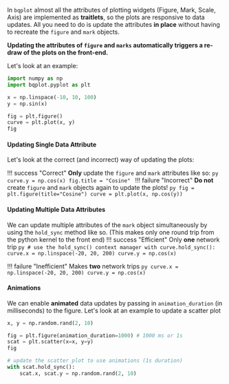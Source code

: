 In `bqplot` almost all the attributes of plotting widgets (Figure, Mark, Scale, Axis) are implemented as __traitlets__, so the plots are responsive to data updates. All you need to do is update the attributes __in place__ without having to recreate the `figure` and `mark` objects. 

__Updating the attributes of `figure` and `marks` automatically triggers a re-draw of the plots on the front-end.__

Let's look at an example:

```py
import numpy as np
import bqplot.pyplot as plt

x = np.linspace(-10, 10, 100)
y = np.sin(x)

fig = plt.figure()
curve = plt.plot(x, y)
fig
```

#### Updating Single Data Attribute
Let's look at the correct (and incorrect) way of updating the plots:

!!! success "Correct"
    __Only__ update the `figure` and `mark` attributes like so:
    ```py
    curve.y = np.cos(x)
    fig.title = "Cosine"
    ```
!!! failure "Incorrect"
    __Do not__ create `figure` and `mark` objects again to update the plots!
    ```py
    fig = plt.figure(title="Cosine")
    curve = plt.plot(x, np.cos(y))
    ```

#### Updating Multiple Data Attributes
We can update multiple attributes of the `mark` object simultaneously by using the `hold_sync` method like so. (This makes only one round trip from the python kernel to the front end)
!!! success "Efficient"
    Only __one__ network trip
    ```py
    # use the hold_sync() context manager
    with curve.hold_sync():
        curve.x = np.linspace(-20, 20, 200)
        curve.y = np.cos(x)
    ```

!!! failure "Inefficient"
    Makes __two__ network trips
    ```py
    curve.x = np.linspace(-20, 20, 200)
    curve.y = np.cos(x)
    ```

#### Animations
We can enable __animated__ data updates by passing in `animation_duration` (in milliseconds) to the figure. Let's look at an example to update a scatter plot

```py hl_lines="3"
x, y = np.random.rand(2, 10)

fig = plt.figure(animation_duration=1000) # 1000 ms or 1s
scat = plt.scatter(x=x, y=y)
fig
```

```py
# update the scatter plot to use animations (1s duration)
with scat.hold_sync():
    scat.x, scat.y = np.random.rand(2, 10)
```